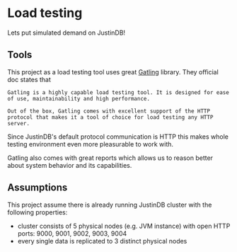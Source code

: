 # Load testing
Lets put simulated demand on JustinDB!

## Tools
This project as a load testing tool uses great [Gatling](http://gatling.io) library.
They official doc states that
```
Gatling is a highly capable load testing tool. It is designed for ease of use, maintainability and high performance.

Out of the box, Gatling comes with excellent support of the HTTP protocol that makes it a tool of choice for load testing any HTTP server.
```

Since JustinDB's default protocol communication is HTTP this makes whole testing environment even
more pleasurable to work with.

Gatling also comes with great reports which allows us to reason better about system behavior and its capabilities.

## Assumptions
This project assume there is already running JustinDB cluster with the following properties:

- cluster consists of 5 physical nodes (e.g. JVM instance) with open HTTP ports: 9000, 9001, 9002, 9003, 9004
- every single data is replicated to 3 distinct physical nodes